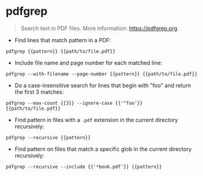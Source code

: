 # pdfgrep

> Search text in PDF files.
> More information: <https://pdfgrep.org>.

- Find lines that match pattern in a PDF:

`pdfgrep {{pattern}} {{path/to/file.pdf}}`

- Include file name and page number for each matched line:

`pdfgrep --with-filename --page-number {{pattern}} {{path/to/file.pdf}}`

- Do a case-insensitive search for lines that begin with "foo" and return the first 3 matches:

`pdfgrep --max-count {{3}} --ignore-case {{'^foo'}} {{path/to/file.pdf}}`

- Find pattern in files with a `.pdf` extension in the current directory recursively:

`pdfgrep --recursive {{pattern}}`

- Find pattern on files that match a specific glob in the current directory recursively:

`pdfgrep --recursive --include {{'*book.pdf'}} {{pattern}}`
